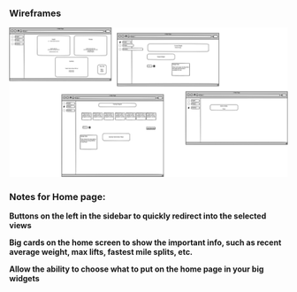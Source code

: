 
### Wireframes
![Home Page Wireframe](Tempest.png)

### Notes for Home page:

**Buttons on the left in the sidebar to quickly redirect into the selected views**

**Big cards on the home screen to show the important info, such as recent average weight, max lifts, fastest mile splits, etc.**

**Allow the ability to choose what to put on the home page in your big widgets**
